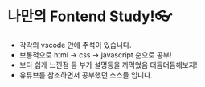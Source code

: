 # 나만의 Fontend Study!👓

  - 각각의 vscode 안에 주석이 있습니다. 
  - 보통적으로 html -> css -> javascript 순으로 공부!
  - 보다 쉽게 느낀점 등 부가 설명등을 까먹었음 더듬더듬해보자!
  - 유튜브를 참조하면서 공부했던 소스들 입니다. 
